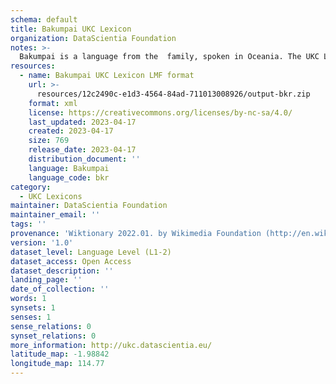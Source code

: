```yaml
---
schema: default
title: Bakumpai UKC Lexicon
organization: DataScientia Foundation
notes: >-
  Bakumpai is a language from the  family, spoken in Oceania. The UKC Lexicon of Bakumpai is represented as a lexico-semantic network. It consists of words, word senses, synsets, as well as sense-level and synset-level relationships.
resources:
  - name: Bakumpai UKC Lexicon LMF format
    url: >-
      resources/12c2490c-e1d3-4564-84ad-711013008926/output-bkr.zip
    format: xml
    license: https://creativecommons.org/licenses/by-nc-sa/4.0/
    last_updated: 2023-04-17
    created: 2023-04-17
    size: 769
    release_date: 2023-04-17
    distribution_document: ''
    language: Bakumpai
    language_code: bkr
category:
  - UKC Lexicons
maintainer: DataScientia Foundation
maintainer_email: ''
tags: ''
provenance: 'Wiktionary 2022.01. by Wikimedia Foundation (http://en.wiktionary.org); Princeton WordNet 2.1 by Princeton University (https://wordnet.princeton.edu)'
version: '1.0'
dataset_level: Language Level (L1-2)
dataset_access: Open Access
dataset_description: ''
landing_page: ''
date_of_collection: ''
words: 1
synsets: 1
senses: 1
sense_relations: 0
synset_relations: 0
more_information: http://ukc.datascientia.eu/
latitude_map: -1.98842
longitude_map: 114.77
---
```

